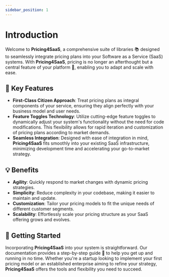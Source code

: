 ```yaml
---
sidebar_position: 1
---
```


# Introduction

Welcome to **Pricing4SaaS**, a comprehensive suite of libraries 📚 designed to seamlessly integrate pricing plans into your Software as a Service (SaaS) systems. With **Pricing4SaaS**, pricing is no longer an afterthought but a central feature of your platform 🌟, enabling you to adapt and scale with ease.

## 🌈 Key Features

- **First-Class Citizen Approach**: Treat pricing plans as integral components of your service, ensuring they align perfectly with your business model and user needs.
- **Feature Toggles Technology**: Utilize cutting-edge feature toggles to dynamically adjust your system's functionality without the need for code modifications. This flexibility allows for rapid iteration and customization of pricing plans according to market demands.
- **Seamless Integration**: Designed with ease of integration in mind, **Pricing4SaaS** fits smoothly into your existing SaaS infrastructure, minimizing development time and accelerating your go-to-market strategy.

## 💡 Benefits

- **Agility**: Quickly respond to market changes with dynamic pricing strategies.
- **Simplicity**: Reduce complexity in your codebase, making it easier to maintain and update.
- **Customization**: Tailor your pricing models to fit the unique needs of different customer segments.
- **Scalability**: Effortlessly scale your pricing structure as your SaaS offering grows and evolves.

## 🚀 Getting Started

Incorporating **Pricing4SaaS** into your system is straightforward. Our documentation provides a step-by-step guide 📖 to help you get up and running in no time. Whether you're a startup looking to implement your first pricing model or an established enterprise aiming to refine your strategy, **Pricing4SaaS** offers the tools and flexibility you need to succeed.

<!-- ## 👥 Join Our Community

Become part of a vibrant community of developers and business leaders leveraging **Pricing4SaaS** to drive their SaaS platforms forward. Share insights, ask questions, and learn from the collective knowledge and experience of peers who are just as passionate about innovative pricing strategies as you are.

Elevate your SaaS pricing strategy with **Pricing4SaaS**. Start today and transform pricing from a static element into a dynamic growth lever for your business. -->